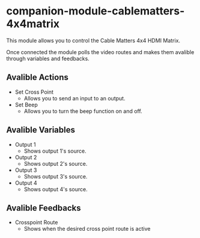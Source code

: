 # companion-module-cablematters-4x4matrix

This module allows you to control the Cable Matters 4x4 HDMI Matrix.

Once connected the module polls the video routes and makes them avalible through variables and feedbacks.

## Avalible Actions

- Set Cross Point
  - Allows you to send an input to an output.
- Set Beep
  - Allows you to turn the beep function on and off.

## Avalible Variables

- Output 1
  - Shows output 1's source.
- Output 2
  - Shows output 2's source.
- Output 3
  - Shows output 3's source.
- Output 4
  - Shows output 4's source.

## Avalible Feedbacks

- Crosspoint Route
  - Shows when the desired cross point route is active
